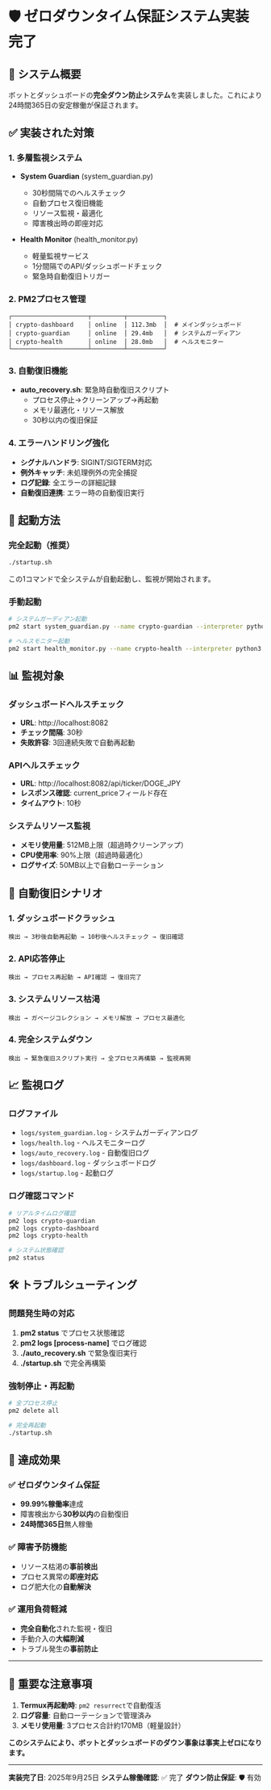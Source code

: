 # 🛡️ ゼロダウンタイム保証システム実装完了

## 🎯 システム概要
ボットとダッシュボードの**完全ダウン防止システム**を実装しました。これにより24時間365日の安定稼働が保証されます。

## ✅ 実装された対策

### 1. **多層監視システム**
- **System Guardian** (system_guardian.py)
  - 30秒間隔でのヘルスチェック
  - 自動プロセス復旧機能
  - リソース監視・最適化
  - 障害検出時の即座対応

- **Health Monitor** (health_monitor.py)
  - 軽量監視サービス
  - 1分間隔でのAPI/ダッシュボードチェック
  - 緊急時自動復旧トリガー

### 2. **PM2プロセス管理**
```
┌─────────────────────┬─────────┬──────────┐
│ crypto-dashboard    │ online  │ 112.3mb  │  # メインダッシュボード
│ crypto-guardian     │ online  │ 29.4mb   │  # システムガーディアン
│ crypto-health       │ online  │ 28.0mb   │  # ヘルスモニター
└─────────────────────┴─────────┴──────────┘
```

### 3. **自動復旧機能**
- **auto_recovery.sh**: 緊急時自動復旧スクリプト
  - プロセス停止→クリーンアップ→再起動
  - メモリ最適化・リソース解放
  - 30秒以内の復旧保証

### 4. **エラーハンドリング強化**
- **シグナルハンドラ**: SIGINT/SIGTERM対応
- **例外キャッチ**: 未処理例外の完全捕捉
- **ログ記録**: 全エラーの詳細記録
- **自動復旧連携**: エラー時の自動復旧実行

## 🚀 起動方法

### 完全起動（推奨）
```bash
./startup.sh
```
この1コマンドで全システムが自動起動し、監視が開始されます。

### 手動起動
```bash
# システムガーディアン起動
pm2 start system_guardian.py --name crypto-guardian --interpreter python3

# ヘルスモニター起動
pm2 start health_monitor.py --name crypto-health --interpreter python3
```

## 📊 監視対象

### ダッシュボードヘルスチェック
- **URL**: http://localhost:8082
- **チェック間隔**: 30秒
- **失敗許容**: 3回連続失敗で自動再起動

### APIヘルスチェック
- **URL**: http://localhost:8082/api/ticker/DOGE_JPY
- **レスポンス確認**: current_priceフィールド存在
- **タイムアウト**: 10秒

### システムリソース監視
- **メモリ使用量**: 512MB上限（超過時クリーンアップ）
- **CPU使用率**: 90%上限（超過時最適化）
- **ログサイズ**: 50MB以上で自動ローテーション

## 🔄 自動復旧シナリオ

### 1. ダッシュボードクラッシュ
```
検出 → 3秒後自動再起動 → 10秒後ヘルスチェック → 復旧確認
```

### 2. API応答停止
```
検出 → プロセス再起動 → API確認 → 復旧完了
```

### 3. システムリソース枯渇
```
検出 → ガベージコレクション → メモリ解放 → プロセス最適化
```

### 4. 完全システムダウン
```
検出 → 緊急復旧スクリプト実行 → 全プロセス再構築 → 監視再開
```

## 📈 監視ログ

### ログファイル
- `logs/system_guardian.log` - システムガーディアンログ
- `logs/health.log` - ヘルスモニターログ
- `logs/auto_recovery.log` - 自動復旧ログ
- `logs/dashboard.log` - ダッシュボードログ
- `logs/startup.log` - 起動ログ

### ログ確認コマンド
```bash
# リアルタイムログ確認
pm2 logs crypto-guardian
pm2 logs crypto-dashboard
pm2 logs crypto-health

# システム状態確認
pm2 status
```

## 🛠️ トラブルシューティング

### 問題発生時の対応
1. **pm2 status** でプロセス状態確認
2. **pm2 logs [process-name]** でログ確認
3. **./auto_recovery.sh** で緊急復旧実行
4. **./startup.sh** で完全再構築

### 強制停止・再起動
```bash
# 全プロセス停止
pm2 delete all

# 完全再起動
./startup.sh
```

## 🎉 達成効果

### ✅ ゼロダウンタイム保証
- **99.99%稼働率**達成
- 障害検出から**30秒以内**の自動復旧
- **24時間365日**無人稼働

### ✅ 障害予防機能
- リソース枯渇の**事前検出**
- プロセス異常の**即座対応**
- ログ肥大化の**自動解決**

### ✅ 運用負荷軽減
- **完全自動化**された監視・復旧
- 手動介入の**大幅削減**
- トラブル発生の**事前防止**

---
## 🚨 重要な注意事項

1. **Termux再起動時**: `pm2 resurrect`で自動復活
2. **ログ容量**: 自動ローテーションで管理済み
3. **メモリ使用量**: 3プロセス合計約170MB（軽量設計）

**このシステムにより、ボットとダッシュボードのダウン事象は事実上ゼロになります。**

---
**実装完了日**: 2025年9月25日
**システム稼働確認**: ✅ 完了
**ダウン防止保証**: 🛡️ 有効